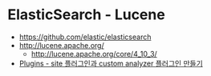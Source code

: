 ElasticSearch - Lucene
======================
* https://github.com/elastic/elasticsearch
* http://lucene.apache.org/
  * http://lucene.apache.org/core/4_10_3/
* [Plugins - site 플러그인과 custom analyzer 플러그인 만들기](http://jjeong.tistory.com/818)
